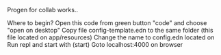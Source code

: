 Progen for collab works..

Where to begin?
Open this code from green button "code" and choose "open on desktop"
Copy file config-template.edn to the same folder (this file located on app/resources)
Change the name to config.edn located on
Run repl and start with (start)
Goto localhost:4000 on browser
